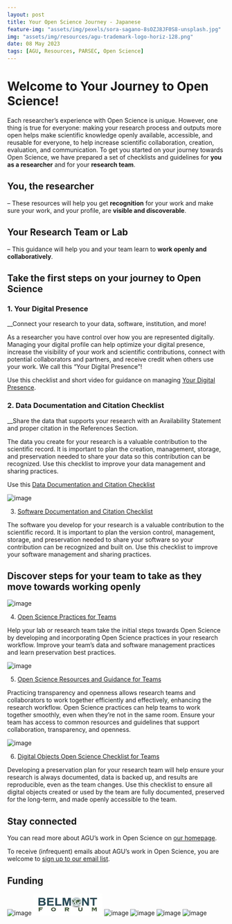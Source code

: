 ```yaml
---
layout: post
title: Your Open Science Journey - Japanese
feature-img: "assets/img/pexels/sora-sagano-8sOZJ8JF0S8-unsplash.jpg"
img: "assets/img/resources/agu-trademark-logo-horiz-128.png"
date: 08 May 2023
tags: [AGU, Resources, PARSEC, Open Science]
---
```



# Welcome to Your Journey to Open Science!

Each researcher’s experience with Open Science is unique. However, one thing is true for everyone: making your research process and outputs more open helps make scientific knowledge openly available, accessible, and reusable for everyone, to help increase scientific collaboration, creation, evaluation, and communication. 
To get you started on your journey towards Open Science, we have prepared a set of checklists and guidelines for **you as a researcher** and for your **research team**.
## You, the researcher
– These resources will help you get **recognition** for your work and make sure your work, and your profile, are **visible and discoverable**.
## Your Research Team or Lab
– This guidance will help you and your team learn to **work openly and collaboratively**.
## Take the first steps on your journey to Open Science

### 1. Your Digital Presence 

__Connect your research to your data, software, institution, and more!

As a researcher you have control over how you are represented digitally. Managing your digital profile can help optimize your digital presence, increase the visibility of your work and scientific contributions, connect with potential collaborators and partners, and receive credit when others use your work.  We call this “Your Digital Presence”! 

Use this checklist and short video for guidance on managing [Your Digital Presence](https://data.agu.org/resources/digital-presence).


### 2. Data Documentation and Citation Checklist

__Share the data that supports your research with an Availability Statement and proper citation in the References Section.
 
The data you create for your research is a valuable contribution to the scientific record. It is important to plan the creation, management, storage, and preservation needed to share your data so this contribution can be recognized. Use this checklist to improve your data management and sharing practices.

Use this [Data Documentation and Citation Checklist](https://doi.org/10.5281/zenodo.7062403) 

![image](https://user-images.githubusercontent.com/113625013/206806906-e4b057be-4ade-4451-b4f0-29ab6be47f52.png)

3. [Software Documentation and Citation Checklist](https://doi.org/10.5281/zenodo.7062414)

The software you develop for your research is a valuable contribution to the scientific record. It is important to plan the version control, management, storage, and preservation needed to share your software so your contribution can be recognized and built on. Use this checklist to improve your software management and sharing practices.

## Discover steps for your team to take as they move towards working openly

![image](https://user-images.githubusercontent.com/113625013/206807115-4d22cc56-8d7e-4ccf-9962-3ae110c22797.png)

4. [Open Science Practices for Teams](https://doi.org/10.5281/zenodo.7402075)

Help your lab or research team take the initial steps towards Open Science by developing and incorporating Open Science practices in your research workflow. Improve your team’s data and software management practices and learn preservation best practices. 

![image](https://user-images.githubusercontent.com/113625013/206807323-7232fdc0-1978-40b8-a489-c38636b9edbc.png)

5. [Open Science Resources and Guidance for Teams](https://doi.org/10.5281/zenodo.7402270)

Practicing transparency and openness allows research teams and collaborators to work together efficiently and effectively, enhancing the research workflow. Open Science practices can help teams to work together smoothly, even when they’re not in the same room. Ensure your team has access to common resources and guidelines that support collaboration, transparency, and openness.

![image](https://user-images.githubusercontent.com/113625013/206807544-75857ce3-1376-4736-99d8-0d177a1eeb26.png)

6. [Digital Objects Open Science Checklist for Teams](https://doi.org/10.5281/zenodo.7402540)

Developing a preservation plan for your research team will help ensure your research is always documented, data is backed up, and results are reproducible, even as the team changes. Use this checklist to ensure all digital objects created or used by the team are fully documented, preserved for the long-term, and made openly accessible to the team.

## Stay connected
You can read more about AGU’s work in Open Science on [our homepage](https://www.agu.org/open-science).

To receive (infrequent) emails about AGU’s work in Open Science, you are welcome to [sign up to our email list](https://forms.monday.com/forms/b4284b3ea07f6e4d801f03451d5f7ac4?r=use1). 

## Funding
![image](https://user-images.githubusercontent.com/113625013/206821607-d5ad3f16-cc73-44fe-87c3-9df3ea68fe38.png)
![image](/assets/img/resources/belmont-forum.jpg)
<img width="234" alt="image" src="https://user-images.githubusercontent.com/113625013/207131273-43f98984-18d9-4d11-8fe3-dd5041aaae16.png">
<img width="234" alt="image" src="https://user-images.githubusercontent.com/113625013/207131420-f0d43157-4fb6-40c4-aa5c-c8cec25ac07e.png">
<img width="234" alt="image" src="https://user-images.githubusercontent.com/113625013/207131458-73350660-1aee-4575-82c8-4e4aa682ce9d.png">
<img width="200" alt="image" src="https://user-images.githubusercontent.com/113625013/207131486-6ba8e720-c960-47fb-81fc-2e43f3a02842.png">
